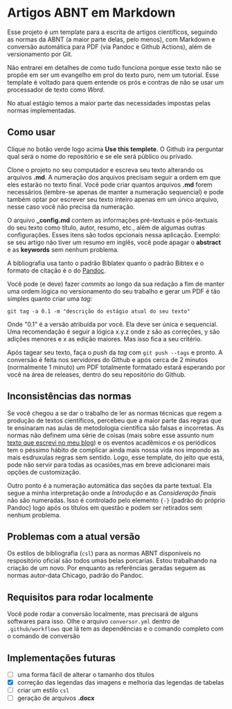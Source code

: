 # Artigos ABNT em Markdown
Esse projeto é um template para a escrita de artigos científicos, seguindo as normas da ABNT (a maior parte delas, pelo menos), com Markdown e conversão automática para PDF (via Pandoc e Github Actions), além de versionamento por Git.

Não entrarei em detalhes de como tudo funciona porque esse texto não se propõe em ser um evangelho em prol do texto puro, nem um tutorial. Esse template é voltado para quem entende os prós e contras de não se usar um processador de texto como *Word*.

No atual estágio temos a maior parte das necessidades impostas pelas normas implementadas.

## Como usar
Clique no botão verde logo acima **Use this templete**. O Github ira perguntar qual será o nome do repositório e se ele será público ou privado.

Clone o projeto no seu computador e escreva seu texto alterando os arquivos **.md**. A numeração dos arquivos precisam seguir a ordem em que eles estarão no texto final. Você pode criar quantos arquivos **.md** forem necessários (lembre-se apenas de manter a numeração sequencial) e pode também optar por escrever seu texto inteiro apenas em um único arquivo, nesse caso você não precisa da numeração.

O arquivo **_config.md** contem as informações pré-textuais e pós-textuais do seu texto como título, autor, resumo, etc., além de algumas outras configurações. Esses itens são todos opcionais nessa aplicação. Exemplo: se seu artigo não tiver um resumo em inglês, você pode apagar o **abstract** e as **keywords** sem nenhum problema.

A bibliografia usa tanto o padrão Biblatex quanto o padrão Bibtex e o formato de citação é o do [Pandoc](https://pandoc.org/MANUAL.html#citations).

Você pode (e deve) fazer *commits* ao longo da sua redação a fim de manter uma ordem lógica no versionamento do seu trabalho e gerar um PDF é tão simples quanto criar uma *tag*:

`git tag -a 0.1 -m "descrição do estágio atual do seu texto"`

Onde "0.1" é a versão atribuída por você. Ela deve ser única e sequencial. Uma recomendação é seguir a lógica x.y.z onde z são as correções, y são adições menores e x as edição maiores. Mas isso fica a seu critério.

Após tagear seu texto, faça o *push* da *tag* com `git push --tags` e pronto. A conversão é feita nos servidores do Github e após cerca de 2 minutos (normalmente 1 minuto) um PDF totalmente formatado estará esperando por você na área de releases, dentro do seu repositório do Github.

## Inconsistências das normas
Se você chegou a se dar o trabalho de ler as normas técnicas que regem a produção de textos científicos, percebeu que a maior parte das regras que te ensinaram nas aulas de metodologia científica são falsas e incorretas. As normas não definem uma série de coisas (mais sobre esse assunto num [texto que escrevi no meu blog](https://dsoares.me/blog)) e os eventos acadêmicos e os periódicos tem o péssimo hábito de complicar ainda mais nossa vida nos impondo as mais esdruxulas regras sem sentido. Logo, esse template, do jeito que está, pode não servir para todas as ocasiões,mas em breve adicionarei mais opções de customização.

Outro ponto é a numeração automática das seções da parte textual. Ela segue a minha interpretação onde a *Introdução* e as *Consideração finais* não são numeradas. Isso é controlado pelo elemento `{-}` (padrão do próprio Pandoc) logo após os títulos em questão e podem ser retirados sem nenhum problema.

## Problemas com a atual versão
Os estilos de bibliografia (`csl`) para as normas ABNT disponíveis no respositório oficial são todos umas belas porcarias. Estou trabalhando na criação de um novo. Por enquanto as referências geradas seguem as normas autor-data Chicago, padrão do Pandoc.

## Requisitos para rodar localmente
Você pode rodar a conversão localmente, mas precisará de alguns softwares para isso. Olhe o arquivo `conversor.yml` dentro de `.github/workflows` que lá tem as dependências e o comando completo com o comando de conversão

## Implementações futuras
- [ ] uma forma fácil de alterar o tamanho dos títulos
- [x] correção das legendas das imagens e melhoria das legendas de tabelas
- [ ] criar um estilo `csl`
- [ ] geração de arquivos **.docx** 